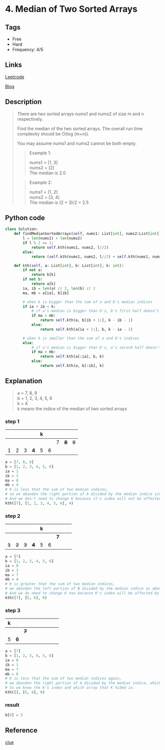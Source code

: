 # 4. Median of Two Sorted Arrays

## Tags

- Free
- Hard
- Frequency: 4/5

## Links

[Leetcode](https://leetcode.com/problems/median-of-two-sorted-arrays/)

[Blog](http://206.81.6.248:12306/leetcode/median-of-two-sorted-arrays/description)

## Description

>There are two sorted arrays nums1 and nums2 of size m and n respectively.
>
>Find the median of the two sorted arrays. The overall run time complexity should be O(log (m+n)).
>
>You may assume nums1 and nums2 cannot be both empty.
>
>>Example 1:
>>
>>nums1 = [1, 3]  
>>nums2 = [2]  
>>The median is 2.0  
>
>>Example 2:
>>
>>nums1 = [1, 2]  
>>nums2 = [3, 4]  
>>The median is (2 + 3)/2 = 2.5  

## Python code

```python
class Solution:
    def findMedianSortedArrays(self, nums1: List[int], nums2:List[int]) -> float:
        l = len(nums1) + len(nums2)
        if l % 2 == 1:
            return self.kth(nums1, nums2, l//2)
        else:
            return (self.kth(nums1, nums2, l//2) + self.kth(nums1, nums2, l//2 - 1)) / 2

    def kth(self, a: List[int], b: List[int], k: int):
        if not a:
            return b[k]
        if not b:
            return a[k]
        ia, ib = len(a) // 2, len(b) // 2
        ma, mb = a[ia], b[ib]

        # when k is bigger than the sum of a and b's median indices
        if ia + ib < k:
            # if a's median is bigger than b's, b's first half doesn't include k
            if ma > mb:
                return self.kth(a, b[ib + 1:], k - ib - 1)
            else:
                return self.kth(a[ia + 1:], b, k - ia - 1)

        # when k is smaller than the sum of a and b's indices
        else:
            # if a's median is bigger than b's, a's second half doesn't include k
            if ma > mb:
                return self.kth(a[:ia], b, k)
            else:
                return self.kth(a, b[:ib], k)
```

## Explanation

>a = 7, 8, 9  
>b = 1, 2, 3, 4, 5, 6  
>k = 4  
>k means the indice of the median of two sorted arrays

### step 1

|   |   |   |       | **k** |   |   |           |       |
|:-:|:-:|:-:|:-----:|:-----:|:-:|---|-----------|-------|
|   |   |   |       |       |   | 7 | ~~**8**~~ | ~~9~~ |
| 1 | 2 | 3 | **4** |   5   | 6 |   |           |       |

```python
a = [7, 8, 9]
b = [1, 2, 3, 4, 5, 6]
ia = 1
ib = 3
ma = 8
mb = 4
# K is less that the sum of two median indices,
# so we abandon the right portion of A divided by the median indice since K definitely not in there.
# And we don't need to change K because it's index will not be affected by removing elements in the back.
kth([7], [1, 2, 3, 4, 5, 6], 4)
```

### step 2

|   |   |   |       | **k** |   |       |   |   |
|:-:|:-:|:-:|:-----:|:-----:|:-:|-------|---|---|
|   |   |   |       |       |   | **7** |   |   |
| ~~1~~ | ~~2~~ | ~~3~~ | ~~**4**~~ |   5   | 6 |       |   |   |

```python
a = [7]
b = [1, 2, 3, 4, 5, 6]
ia = 0
ib = 3
ma = 7
mb = 4
# K is greater that the sum of two median indices,
# we abandon the left portion of B divided by the median indice as above.
# And we do need to change K now because K's index will be affected by removing previous elements.
kth([7], [5, 6], 0)
```

### step 3

| **k** |       |       |   |   |   |   |   |   |
|:-----:|:-----:|:-----:|:-:|:-:|:-:|:-:|:-:|:-:|
|       |       | ~~**7**~~ |   |   |   |   |   |   |
|   5   | **6** |       |   |   |   |   |   |   |

```python
a = [7]
b = [1, 2, 3, 4, 5, 6]
ia = 0
ib = 1
ma = 7
mb = 6
# K is less that the sum of two median indices again,
# we abandon the right portion of A divided by the median indice, which is A itself.
# So we know the K's index and which array that K hided in.
kth([], [5, 6], 0)
```

### result

```python
b[0] = 5
```

## Reference

[clue](https://leetcode.com/problems/median-of-two-sorted-arrays/discuss/2511/Intuitive-Python-O(log-(m%2Bn))-solution-by-kth-smallest-in-the-two-sorted-arrays-252ms)
